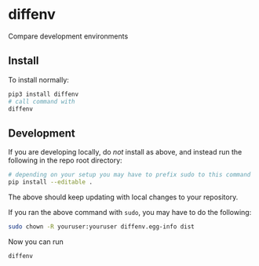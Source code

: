 # diffenv
Compare development environments

## Install

To install normally:

```bash
pip3 install diffenv
# call command with
diffenv
```


## Development

If you are developing locally, do _not_ install as above, and instead run the following in the repo root directory:

```bash
# depending on your setup you may have to prefix sudo to this command
pip install --editable .
```

The above should keep updating with local changes to your repository.

If you ran the above command with `sudo`, you may have to do the following:

```bash
sudo chown -R youruser:youruser diffenv.egg-info dist
```

Now you can run
```bash
diffenv
```

